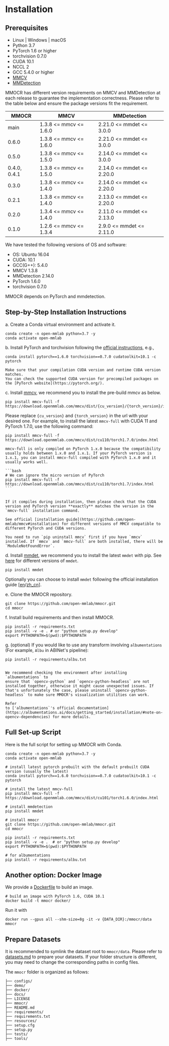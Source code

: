 # Installation

## Prerequisites

- Linux | Windows | macOS
- Python 3.7
- PyTorch 1.6 or higher
- torchvision 0.7.0
- CUDA 10.1
- NCCL 2
- GCC 5.4.0 or higher
- [MMCV](https://mmcv.readthedocs.io/en/latest/#installation)
- [MMDetection](https://mmdetection.readthedocs.io/en/latest/#installation)

MMOCR has different version requirements on MMCV and MMDetection at each release to guarantee the implementation correctness. Please refer to the table below and ensure the package versions fit the requirement.

| MMOCR        | MMCV                     | MMDetection                 |
| ------------ | ------------------------ | --------------------------- |
| main         | 1.3.8 \<= mmcv \<= 1.6.0 | 2.21.0 \<= mmdet \<= 3.0.0  |
| 0.6.0        | 1.3.8 \<= mmcv \<= 1.6.0 | 2.21.0 \<= mmdet \<= 3.0.0  |
| 0.5.0        | 1.3.8 \<= mmcv \<= 1.5.0 | 2.14.0 \<= mmdet \<= 3.0.0  |
| 0.4.0, 0.4.1 | 1.3.8 \<= mmcv \<= 1.5.0 | 2.14.0 \<= mmdet \<= 2.20.0 |
| 0.3.0        | 1.3.8 \<= mmcv \<= 1.4.0 | 2.14.0 \<= mmdet \<= 2.20.0 |
| 0.2.1        | 1.3.8 \<= mmcv \<= 1.4.0 | 2.13.0 \<= mmdet \<= 2.20.0 |
| 0.2.0        | 1.3.4 \<= mmcv \<= 1.4.0 | 2.11.0 \<= mmdet \<= 2.13.0 |
| 0.1.0        | 1.2.6 \<= mmcv \<= 1.3.4 | 2.9.0 \<= mmdet \<= 2.11.0  |

We have tested the following versions of OS and software:

- OS: Ubuntu 16.04
- CUDA: 10.1
- GCC(G++): 5.4.0
- MMCV 1.3.8
- MMDetection 2.14.0
- PyTorch 1.6.0
- torchvision 0.7.0

MMOCR depends on PyTorch and mmdetection.

## Step-by-Step Installation Instructions

a. Create a Conda virtual environment and activate it.

```shell
conda create -n open-mmlab python=3.7 -y
conda activate open-mmlab
```

b. Install PyTorch and torchvision following the [official instructions](https://pytorch.org/), e.g.,

```shell
conda install pytorch==1.6.0 torchvision==0.7.0 cudatoolkit=10.1 -c pytorch
```

```{note}
Make sure that your compilation CUDA version and runtime CUDA version matches.
You can check the supported CUDA version for precompiled packages on the [PyTorch website](https://pytorch.org/).
```

c. Install [mmcv](https://github.com/open-mmlab/mmcv), we recommend you to install the pre-build mmcv as below.

```shell
pip install mmcv-full -f https://download.openmmlab.com/mmcv/dist/{cu_version}/{torch_version}/index.html
```

Please replace `{cu_version}` and `{torch_version}` in the url with your desired one. For example, to install the latest `mmcv-full` with CUDA 11 and PyTorch 1.7.0, use the following command:

```shell
pip install mmcv-full -f https://download.openmmlab.com/mmcv/dist/cu110/torch1.7.0/index.html
```

````{note}
mmcv-full is only compiled on PyTorch 1.x.0 because the compatibility usually holds between 1.x.0 and 1.x.1. If your PyTorch version is 1.x.1, you can install mmcv-full compiled with PyTorch 1.x.0 and it usually works well.

```bash
# We can ignore the micro version of PyTorch
pip install mmcv-full -f https://download.openmmlab.com/mmcv/dist/cu110/torch1.7/index.html
```

````

```{note}

If it compiles during installation, then please check that the CUDA version and PyTorch version **exactly** matches the version in the `mmcv-full` installation command.

See official [installation guide](https://github.com/open-mmlab/mmcv#installation) for different versions of MMCV compatible to different PyTorch and CUDA versions.
```

```{warning}
You need to run `pip uninstall mmcv` first if you have `mmcv` installed. If `mmcv` and `mmcv-full` are both installed, there will be `ModuleNotFoundError`.
```

d. Install [mmdet](https://github.com/open-mmlab/mmdetection), we recommend you to install the latest `mmdet` with pip.
See [here](https://pypi.org/project/mmdet/) for different versions of `mmdet`.

```shell
pip install mmdet
```

Optionally you can choose to install `mmdet` following the official installation guide [[en](https://github.com/open-mmlab/mmdetection/blob/master/docs/en/get_started.md)/[zh_cn](https://github.com/open-mmlab/mmdetection/blob/master/docs/zh_cn/get_started.md)].

e. Clone the MMOCR repository.

```shell
git clone https://github.com/open-mmlab/mmocr.git
cd mmocr
```

f. Install build requirements and then install MMOCR.

```shell
pip install -r requirements.txt
pip install -v -e . # or "python setup.py develop"
export PYTHONPATH=$(pwd):$PYTHONPATH
```

g. (optional) If you would like to use any transform involving `albumentations` (For example, `Albu` in ABINet's pipeline):

```shell
pip install -r requirements/albu.txt
```

```{note}

We recommend checking the environment after installing `albumentations` to
ensure that `opencv-python` and `opencv-python-headless` are not installed together, otherwise it might cause unexpected issues. If that's unfortunately the case, please uninstall `opencv-python-headless` to make sure MMOCR's visualization utilities can work.

Refer
to ['albumentations`'s official documentation](https://albumentations.ai/docs/getting_started/installation/#note-on-opencv-dependencies) for more details.

```

## Full Set-up Script

Here is the full script for setting up MMOCR with Conda.

```shell
conda create -n open-mmlab python=3.7 -y
conda activate open-mmlab

# install latest pytorch prebuilt with the default prebuilt CUDA version (usually the latest)
conda install pytorch==1.6.0 torchvision==0.7.0 cudatoolkit=10.1 -c pytorch

# install the latest mmcv-full
pip install mmcv-full -f https://download.openmmlab.com/mmcv/dist/cu101/torch1.6.0/index.html

# install mmdetection
pip install mmdet

# install mmocr
git clone https://github.com/open-mmlab/mmocr.git
cd mmocr

pip install -r requirements.txt
pip install -v -e .  # or "python setup.py develop"
export PYTHONPATH=$(pwd):$PYTHONPATH

# for albumentations
pip install -r requirements/albu.txt
```

## Another option: Docker Image

We provide a [Dockerfile](https://github.com/open-mmlab/mmocr/blob/master/docker/Dockerfile) to build an image.

```shell
# build an image with PyTorch 1.6, CUDA 10.1
docker build -t mmocr docker/
```

Run it with

```shell
docker run --gpus all --shm-size=8g -it -v {DATA_DIR}:/mmocr/data mmocr
```

## Prepare Datasets

It is recommended to symlink the dataset root to `mmocr/data`. Please refer to [datasets.md](datasets.md) to prepare your datasets.
If your folder structure is different, you may need to change the corresponding paths in config files.

The `mmocr` folder is organized as follows:

```
├── configs/
├── demo/
├── docker/
├── docs/
├── LICENSE
├── mmocr/
├── README.md
├── requirements/
├── requirements.txt
├── resources/
├── setup.cfg
├── setup.py
├── tests/
├── tools/
```
